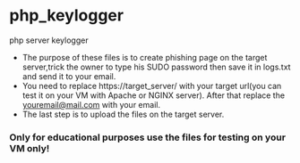 # php_keylogger
php server keylogger
* The purpose of these files is to create phishing page on the target server,trick the owner to type his SUDO password
then save it in logs.txt and send it to your email.
* You need to replace https://target_server/ with your target url(you can test it on your VM with Apache or NGINX server).
After that replace the youremail@mail.com with your email.
* The last step is to upload the files on the target server.
### Only for educational purposes use the files for testing on your VM only!
